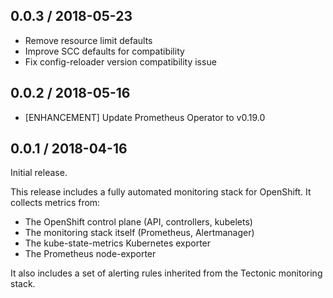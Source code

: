 ## 0.0.3 / 2018-05-23

* Remove resource limit defaults
* Improve SCC defaults for compatibility
* Fix config-reloader version compatibility issue

## 0.0.2 / 2018-05-16

* [ENHANCEMENT] Update Prometheus Operator to v0.19.0

## 0.0.1 / 2018-04-16

Initial release.

This release includes a fully automated monitoring stack for OpenShift. It collects metrics from:

* The OpenShift control plane (API, controllers, kubelets)
* The monitoring stack itself (Prometheus, Alertmanager)
* The kube-state-metrics Kubernetes exporter
* The Prometheus node-exporter

It also includes a set of alerting rules inherited from the Tectonic monitoring stack.
